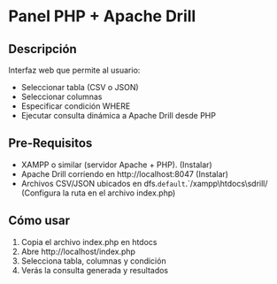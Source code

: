 
# Panel PHP + Apache Drill

## Descripción
Interfaz web que permite al usuario:
- Seleccionar tabla (CSV o JSON)
- Seleccionar columnas
- Especificar condición WHERE
- Ejecutar consulta dinámica a Apache Drill desde PHP

## Pre-Requisitos
- XAMPP o similar (servidor Apache + PHP). (Instalar)
- Apache Drill corriendo en http://localhost:8047 (Instalar)
- Archivos CSV/JSON ubicados en dfs.`default`.`/xampp\htdocs\sdrill/ (Configura la ruta en el archivo index.php)

## Cómo usar
1. Copia el archivo index.php en htdocs
2. Abre http://localhost/index.php
3. Selecciona tabla, columnas y condición
4. Verás la consulta generada y resultados

